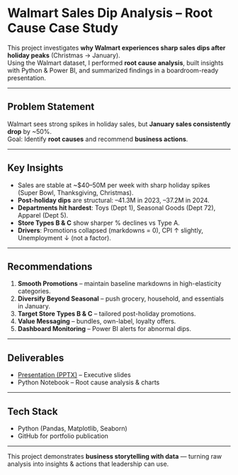 # Walmart Sales Dip Analysis – Root Cause Case Study

This project investigates **why Walmart experiences sharp sales dips after holiday peaks** (Christmas → January).  
Using the Walmart dataset, I performed **root cause analysis**, built insights with Python & Power BI, and summarized findings in a boardroom-ready presentation.

---

## Problem Statement
Walmart sees strong spikes in holiday sales, but **January sales consistently drop** by ~50%.  
Goal: Identify **root causes** and recommend **business actions**.

---

## Key Insights
- Sales are stable at ~$40–50M per week with sharp holiday spikes (Super Bowl, Thanksgiving, Christmas).  
- **Post-holiday dips** are structural: –41.3M in 2023, –37.2M in 2024.  
- **Departments hit hardest**: Toys (Dept 1), Seasonal Goods (Dept 72), Apparel (Dept 5).  
- **Store Types B & C** show sharper % declines vs Type A.  
- **Drivers**: Promotions collapsed (markdowns = 0), CPI ↑ slightly, Unemployment ↓ (not a factor).  

---

## Recommendations
1. **Smooth Promotions** – maintain baseline markdowns in high-elasticity categories.  
2. **Diversify Beyond Seasonal** – push grocery, household, and essentials in January.  
3. **Target Store Types B & C** – tailored post-holiday promotions.  
4. **Value Messaging** – bundles, own-label, loyalty offers.  
5. **Dashboard Monitoring** – Power BI alerts for abnormal dips.  

---

## Deliverables
- [Presentation (PPTX)](Presentation1.pptx) – Executive slides  
- Python Notebook – Root cause analysis & charts  

---

## Tech Stack
- Python (Pandas, Matplotlib, Seaborn)  
- GitHub for portfolio publication  

---

This project demonstrates **business storytelling with data** — turning raw analysis into insights & actions that leadership can use.
